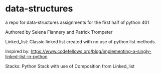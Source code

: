 # data-structures
a repo for data-structures assignments for the first half of python 401

Authored by Selena Flannery and Patrick Trompeter

Linked_list:
  Classic linked list created with no use of python list methods.
  
  Inspired by: https://www.codefellows.org/blog/implementing-a-singly-linked-list-in-python
  
Stacks:
  Python Stack with use of Composition from Linked_list

